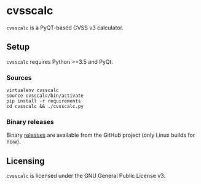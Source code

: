 # cvsscalc

`cvsscalc` is a PyQT-based CVSS v3 calculator.

## Setup

`cvsscalc` requires Python >=3.5 and PyQt.

### Sources

```
virtualenv cvsscalc
source cvsscalc/bin/activate
pip install -r requirements
cd cvsscalc && ./cvsscalc.py
```

### Binary releases

Binary [releases](https://github.com/mattoufoutu/cvsscalc/releases) are available from the GitHub project (only Linux builds for now).

## Licensing

`cvsscalc` is licensed under the GNU General Public License v3.

